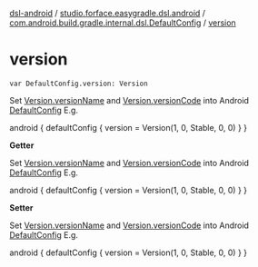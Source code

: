 [dsl-android](../../index.md) / [studio.forface.easygradle.dsl.android](../index.md) / [com.android.build.gradle.internal.dsl.DefaultConfig](index.md) / [version](./version.md)

# version

`var DefaultConfig.version: Version`

Set [Version.versionName](#) and [Version.versionCode](#) into Android [DefaultConfig](#)
E.g.

android {
defaultConfig {
version = Version(1, 0, Stable, 0, 0)
}
}

**Getter**

Set [Version.versionName](#) and [Version.versionCode](#) into Android [DefaultConfig](#)
E.g.

android {
defaultConfig {
version = Version(1, 0, Stable, 0, 0)
}
}

**Setter**

Set [Version.versionName](#) and [Version.versionCode](#) into Android [DefaultConfig](#)
E.g.

android {
defaultConfig {
version = Version(1, 0, Stable, 0, 0)
}
}

